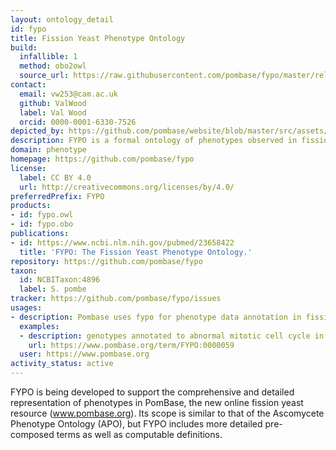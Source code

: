 ```yaml
---
layout: ontology_detail
id: fypo
title: Fission Yeast Phenotype Ontology
build:
  infallible: 1
  method: obo2owl
  source_url: https://raw.githubusercontent.com/pombase/fypo/master/release/fypo.owl
contact:
  email: vw253@cam.ac.uk
  github: ValWood
  label: Val Wood
  orcid: 0000-0001-6330-7526
depicted_by: https://github.com/pombase/website/blob/master/src/assets/FYPO_logo_tiny.png
description: FYPO is a formal ontology of phenotypes observed in fission yeast.
domain: phenotype
homepage: https://github.com/pombase/fypo
license:
  label: CC BY 4.0
  url: http://creativecommons.org/licenses/by/4.0/
preferredPrefix: FYPO
products:
- id: fypo.owl
- id: fypo.obo
publications:
- id: https://www.ncbi.nlm.nih.gov/pubmed/23658422
  title: 'FYPO: The Fission Yeast Phenotype Ontology.'
repository: https://github.com/pombase/fypo
taxon:
  id: NCBITaxon:4896
  label: S. pombe
tracker: https://github.com/pombase/fypo/issues
usages:
- description: Pombase uses fypo for phenotype data annotation in fission yeast
  examples:
  - description: genotypes annotated to abnormal mitotic cell cycle in fission yeast
    url: https://www.pombase.org/term/FYPO:0000059
  user: https://www.pombase.org
activity_status: active
---
```


FYPO is being developed to support the comprehensive and detailed representation of phenotypes in PomBase, the new online fission yeast resource (www.pombase.org). Its scope is similar to that of the Ascomycete Phenotype Ontology (APO), but FYPO includes more detailed pre-composed terms as well as computable definitions.

